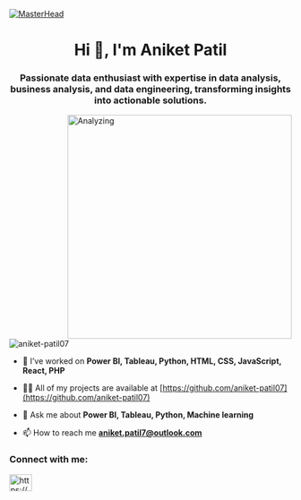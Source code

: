 [![MasterHead](https://nielseniq.com/wp-content/uploads/sites/4/2021/02/data-science-icon-animation-banner-clockwise-3.gif)](https://www.linkedin.com/in/aniketpatil07/)
<h1 align="center">Hi 👋, I'm Aniket Patil</h1>
<h3 align="center">Passionate data enthusiast with expertise in data analysis, business analysis, and data engineering, transforming insights into actionable solutions.</h3>
<img align="right" alt="Analyzing" width="400" src="https://cdn.dribbble.com/users/1708816/screenshots/15637256/media/f9826f0af8a49462f048262a8502035b.gif">
<p align="left"> <img src="https://komarev.com/ghpvc/?username=aniket-patil07&label=Profile%20views&color=0e75b6&style=flat" alt="aniket-patil07" /> </p>

- 🔭 I’ve worked on **Power BI, Tableau, Python, HTML, CSS, JavaScript, React, PHP**

- 👨‍💻 All of my projects are available at [https://github.com/aniket-patil07](https://github.com/aniket-patil07)

- 💬 Ask me about **Power BI, Tableau, Python, Machine learning**

- 📫 How to reach me **aniket.patil7@outlook.com**

<h3 align="left">Connect with me:</h3>
<p align="left">
<a href="https://www.linkedin.com/in/aniketpatil07/" target="blank"><img align="center" src="https://raw.githubusercontent.com/rahuldkjain/github-profile-readme-generator/master/src/images/icons/Social/linked-in-alt.svg" alt="https://www.linkedin.com/in/aniketpatil07/" height="30" width="40" /></a>
</p>


